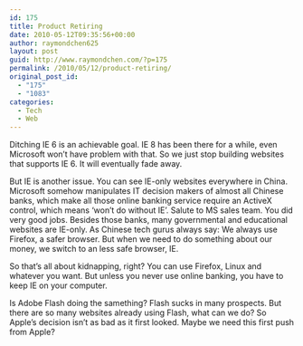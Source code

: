 ```yaml
---
id: 175
title: Product Retiring
date: 2010-05-12T09:35:56+00:00
author: raymondchen625
layout: post
guid: http://www.raymondchen.com/?p=175
permalink: /2010/05/12/product-retiring/
original_post_id:
  - "175"
  - "1083"
categories:
  - Tech
  - Web
---
```

Ditching IE 6 is an achievable goal. IE 8 has been there for a while, even Microsoft won&#8217;t have problem with that. So we just stop building websites that supports IE 6. It will eventually fade away.

But IE is another issue. You can see IE-only websites everywhere in China. Microsoft somehow manipulates IT decision makers of almost all Chinese banks, which make all those online banking service require an ActiveX control, which means &#8216;won&#8217;t do without IE&#8217;. Salute to MS sales team. You did very good jobs. Besides those banks, many governmental and educational websites are IE-only. As Chinese tech gurus always say: We always use Firefox, a safer browser. But when we need to do something about our money, we switch to an less safe browser, IE.

So that&#8217;s all about kidnapping, right? You can use Firefox, Linux and whatever you want. But unless you never use online banking, you have to keep IE on your computer.

Is Adobe Flash doing the samething? Flash sucks in many prospects. But there are so many websites already using Flash, what can we do? So Apple&#8217;s decision isn&#8217;t as bad as it first looked. Maybe we need this first push from Apple?
